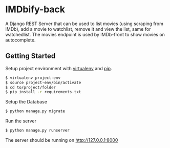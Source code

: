 # IMDbify-back
A Django REST Server that can be used to list movies (using scraping from IMDb), add a movie to watchlist, remove it and view the list, same for watchedlist.  The movies endpoint is used by IMDb-front to show movies on autocomplete.

## Getting Started

Setup project environment with [virtualenv](https://virtualenv.pypa.io) and [pip](https://pip.pypa.io).

```bash
$ virtualenv project-env
$ source project-env/bin/activate
$ cd to/project/folder
$ pip install -r requirements.txt
```

Setup the Database
```bash
$ python manage.py migrate
```

Run the server
```bash
$ python manage.py runserver
```

The server should be running on http://127.0.0.1:8000
